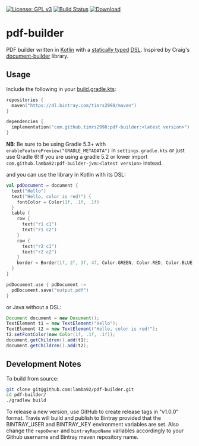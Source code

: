 [![License: GPL v3](https://img.shields.io/badge/License-GPL%20v3-blue.svg)](http://www.gnu.org/licenses/gpl-3.0)
[![Build Status](https://travis-ci.org/timrs2998/pdf-builder.svg?branch=master)](https://travis-ci.org/timrs2998/pdf-builder)
[![Download](https://api.bintray.com/packages/timrs2998/maven/pdf-builder/images/download.svg) ](https://bintray.com/timrs2998/maven/pdf-builder/_latestVersion)

# pdf-builder

PDF builder written in [Kotlin](https://kotlinlang.org/) with a [statically typed](https://en.wikipedia.org/wiki/Type_system#Static_type_checking) [DSL](https://en.wikipedia.org/wiki/Domain-specific_language). Inspired by Craig's [document-builder](https://github.com/craigburke/document-builder) library.

## Usage

Include the following in your [build.gradle.kts](https://docs.gradle.org/current/userguide/userguide_single.html):

```kotlin
repositories {
  maven("https://dl.bintray.com/timrs2998/maven")
}

dependencies {
  implementation("com.github.timrs2998:pdf-builder:<latest version>")
}
```

**NB**: Be sure to be using Gradle 5.3+ with `enableFeaturePreview("GRADLE_METADATA")` in `settings.gradle.kts` or just use Gradle 6! If you are using a gradle 5.2 or lower import `com.github.lamba92:pdf-builder-jvm:<latest version>` instead. 

and you can use the library in Kotlin with its DSL:

```kotlin
val pdDocument = document {
  text("Hello")
  text("Hello, color is red!") {
    fontColor = Color(1f, .1f, .1f)
  }
  table {
    row {
      text("r1 c1")
      text("r1 c2")
    }
    row {
      text("r2 c1")
      text("r2 c2")
    }
    border = Border(1f, 2f, 3f, 4f, Color.GREEN, Color.RED, Color.BLUE, Color.BLACK)
  }
}

pdDocument.use { pdDocument ->
  pdDocument.save("output.pdf")
}
```

or Java without a DSL:

```java
Document document = new Document();
TextElement t1 = new TextElement("Hello");
TextElement t2 = new TextElement("Hello, color is red!");
t2.setFontColor(new Color(1f, .1f, .1f));
document.getChildren().add(t1);
document.getChildren().add(t2);
```

## Development Notes

To build from source:

```bash
git clone git@github.com:lamba92/pdf-builder.git
cd pdf-builder/
./gradlew build
```

To release a new version, use GitHub to create release tags in "v1.0.0" format. Travis will build and publish to Bintray provided that the BINTRAY_USER and BINTRAY_KEY environment variables are set. Also change the `repoOwner` and `bintrayRepoName` variables accordingly to your Github username and Bintray maven repository name.
